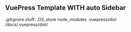 ## VuePress Template WITH auto Sidebar

.gitignore stuff:
  .DS_store
  node_modules
  .vuepress/dist
  /docs/.vuepress/dist/
